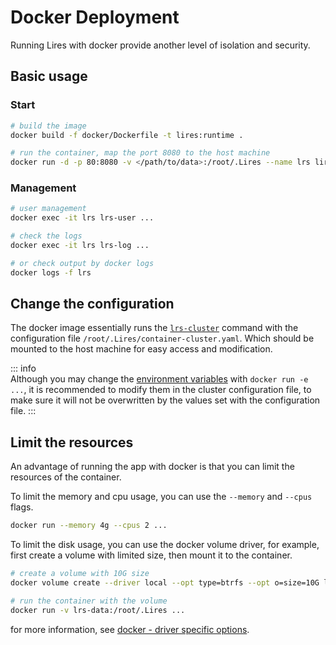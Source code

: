 
# Docker Deployment
Running Lires with docker provide another level of isolation and security.  

## Basic usage

### Start
```sh
# build the image
docker build -f docker/Dockerfile -t lires:runtime .

# run the container, map the port 8080 to the host machine
docker run -d -p 80:8080 -v </path/to/data>:/root/.Lires --name lrs lires:runtime
```

### Management
```sh
# user management
docker exec -it lrs lrs-user ...

# check the logs
docker exec -it lrs lrs-log ...

# or check output by docker logs
docker logs -f lrs
```

## Change the configuration
The docker image essentially runs the [`lrs-cluster`](./gettingStarted.md#cluster-startup) command with the configuration file `/root/.Lires/container-cluster.yaml`. 
Which should be mounted to the host machine for easy access and modification.

::: info  
Although you may change the [environment variables](./enviromentVariables.md) with `docker run -e ...`, 
it is recommended to modify them in the cluster configuration file, 
to make sure it will not be overwritten by the values set with the configuration file.
:::  

## Limit the resources
An advantage of running the app with docker is that you can limit the resources of the container.

To limit the memory and cpu usage, you can use the `--memory` and `--cpus` flags.
```sh
docker run --memory 4g --cpus 2 ...
```

To limit the disk usage, you can use the docker volume driver, 
for example, first create a volume with limited size, 
then mount it to the container.
```sh
# create a volume with 10G size
docker volume create --driver local --opt type=btrfs --opt o=size=10G lrs-data

# run the container with the volume
docker run -v lrs-data:/root/.Lires ...
```
for more information, see [docker - driver specific options](https://docs.docker.com/reference/cli/docker/volume/create/#driver-specific-options).


